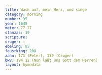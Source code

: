 ```yaml
---
title: Wach auf, mein Herz, und singe
category: morning
number: 35
year: 1648
meter: 77 77
stanzas: 10
scripture: 
cruger: —
ebeling: 85
feustking: 208
zahn: 171 (Peter), 159 (Crüger)
bwv: 194.12 (Nun laßt uns Gott dem Herren)
layout: hymndata
---
```

<br>

